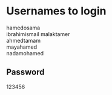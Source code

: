 # Usernames to login
hamedosama     
ibrahimismail
malaktamer    
ahmedtamam    
mayahamed     
nadamohamed   
## Password
123456